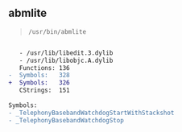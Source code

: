## abmlite

> `/usr/bin/abmlite`

```diff

   - /usr/lib/libedit.3.dylib
   - /usr/lib/libobjc.A.dylib
   Functions: 136
-  Symbols:   328
+  Symbols:   326
   CStrings:  151
 
Symbols:
- _TelephonyBasebandWatchdogStartWithStackshot
- _TelephonyBasebandWatchdogStop

```
